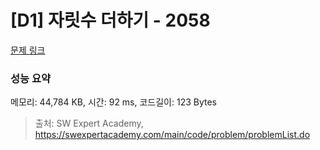 # [D1] 자릿수 더하기 - 2058 

[문제 링크](https://swexpertacademy.com/main/code/problem/problemDetail.do?contestProbId=AV5QPRjqA10DFAUq) 

### 성능 요약

메모리: 44,784 KB, 시간: 92 ms, 코드길이: 123 Bytes



> 출처: SW Expert Academy, https://swexpertacademy.com/main/code/problem/problemList.do